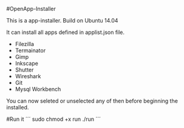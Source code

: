 #OpenApp-Installer

This is a app-installer. Build on Ubuntu 14.04

It can install all apps defined in applist.json file.

* Filezilla
* Termainator
* Gimp
* Inkscape
* Shutter
* Wireshark
* Git
* Mysql Workbench

You can now seleted or unselected any of then before beginning the installed.

#Run it
´´´
    sudo chmod +x run
    ./run
´´´